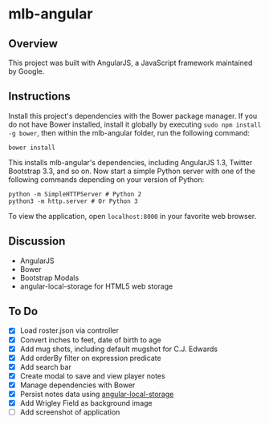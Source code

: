 # mlb-angular

## Overview
This project was built with AngularJS, a JavaScript framework maintained by Google.

## Instructions
Install this project's dependencies with the Bower package manager. If you do not have Bower installed, install it globally by executing ```sudo npm install -g bower```, then within the mlb-angular folder, run the following command:
```
bower install
```
This installs mlb-angular's dependencies, including AngularJS 1.3, Twitter Bootstrap 3.3, and so on. Now start a simple Python server with one of the following commands depending on your version of Python:
```
python -m SimpleHTTPServer # Python 2
python3 -m http.server # Or Python 3
```
To view the application, open ```localhost:8000``` in your favorite web browser.

## Discussion
* AngularJS
* Bower
* Bootstrap Modals
* angular-local-storage for HTML5 web storage

## To Do
- [x] Load roster.json via controller
- [x] Convert inches to feet, date of birth to age
- [x] Add mug shots, including default mugshot for C.J. Edwards
- [x] Add orderBy filter on expression predicate
- [x] Add search bar
- [x] Create modal to save and view player notes
- [x] Manage dependencies with Bower
- [x] Persist notes data using [angular-local-storage](https://github.com/grevory/angular-local-storage)
- [x] Add Wrigley Field as background image
- [ ] Add screenshot of application